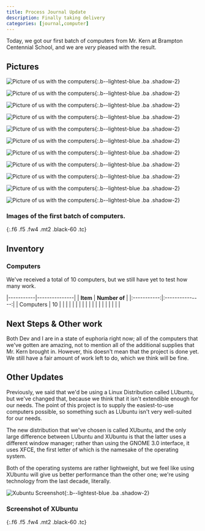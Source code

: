 ```yaml
---
title: Process Journal Update
description: Finally taking delivery
categories: [journal,computer]
---
```


Today, we got our first batch of computers from Mr. Kern at Brampton Centennial School, and we are *very* pleased with the result. 

## Pictures 
![Picture of us with the computers](/reimagine/static/images/computer1/c1.JPG){:.b--lightest-blue .ba .shadow-2}

![Picture of us with the computers](/reimagine/static/images/computer1/c2.JPG){:.b--lightest-blue .ba .shadow-2}

![Picture of us with the computers](/reimagine/static/images/computer1/c3.JPG){:.b--lightest-blue .ba .shadow-2}

![Picture of us with the computers](/reimagine/static/images/computer1/c4.JPG){:.b--lightest-blue .ba .shadow-2}

![Picture of us with the computers](/reimagine/static/images/computer1/c5.JPG){:.b--lightest-blue .ba .shadow-2}

![Picture of us with the computers](/reimagine/static/images/computer1/c6.JPG){:.b--lightest-blue .ba .shadow-2}

![Picture of us with the computers](/reimagine/static/images/computer1/c7.JPG){:.b--lightest-blue .ba .shadow-2}

![Picture of us with the computers](/reimagine/static/images/computer1/c8.JPG){:.b--lightest-blue .ba .shadow-2}

![Picture of us with the computers](/reimagine/static/images/computer1/c9.JPG){:.b--lightest-blue .ba .shadow-2}

![Picture of us with the computers](/reimagine/static/images/computer1/c11.JPG){:.b--lightest-blue .ba .shadow-2}

![Picture of us with the computers](/reimagine/static/images/computer1/c12.JPG){:.b--lightest-blue .ba .shadow-2}

### Images of the first batch of computers.
{:.f6 .f5 .fw4 .mt2 .black-60 .tc}

## Inventory

### Computers
We've received a total of 10 computers, but we still have yet to test how many work.


|-----------|---------------|
| **Item** | **Number of** |
|:-----------:|:---------------:|
| Computers | 10            |
|           |               |
|           |               |
|           |               |
|           |               |
|           |               |
|           |               |

## Next Steps & Other work
Both Dev and I are in a state of euphoria right now; all of the computers that we've gotten are amazing, not to mention all of the additional supplies that Mr. Kern brought in. However, this doesn't mean that the project is done yet. We still have a fair amount of work left to do, which we think will be fine.

###
## Other Updates
Previously, we said that we'd be using a Linux Distribution called LUbuntu, but we've changed that, because we think that it isn't extendible enough for our needs. The point of this project is to supply the easiest-to-use computers possible, so something such as LUbuntu isn't very well-suited for our needs.

The new distribution that we've chosen is called XUbuntu, and the only large difference between LUbuntu and XUbuntu is that the latter uses a different window manager; rather than using the GNOME 3.0 interface, it uses XFCE, the first letter of which is the namesake of the operating system.

Both of the operating systems are rather lightweight, but we feel like using XUbuntu will give us better performance than the other one; we're using technology from the last decade, literally.

![Xubuntu Screenshot](/reimagine/static/images/xubuntu.jpg){:.b--lightest-blue .ba .shadow-2}
### Screenshot of XUbuntu
{:.f6 .f5 .fw4 .mt2 .black-60 .tc}